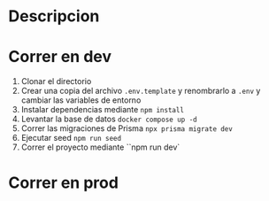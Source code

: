 # Descripcion

# Correr en dev

1. Clonar el directorio
2. Crear una copia del archivo ```.env.template``` y renombrarlo a ``.env`` y cambiar las variables de entorno
3. Instalar dependencias mediante `npm install`
4. Levantar la base de datos ``docker compose up -d ``
5. Correr las migraciones de Prisma ``npx prisma migrate dev``
6. Ejecutar seed ``npm run seed``
6. Correr el proyecto mediante ``npm run dev`

# Correr en prod